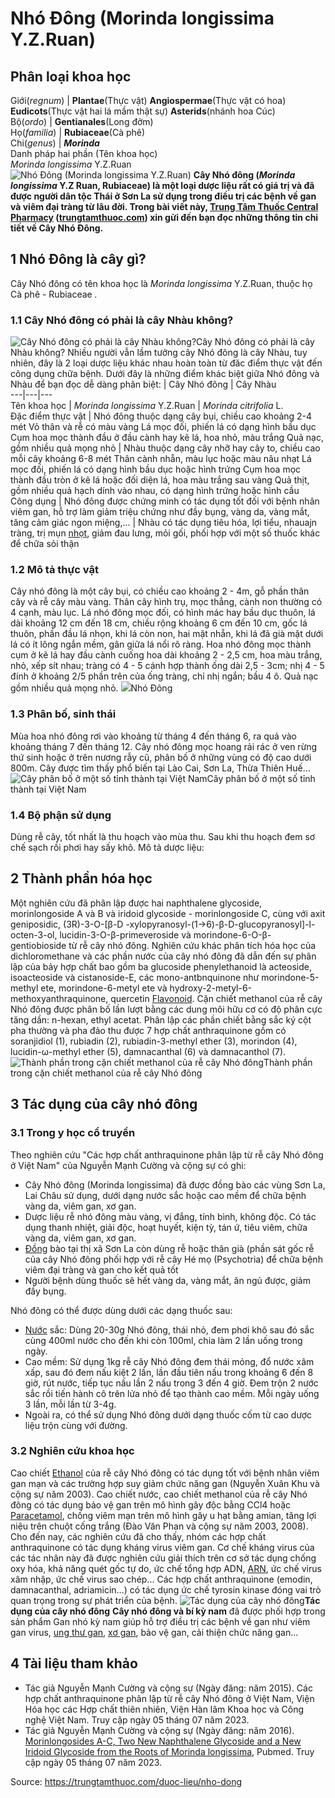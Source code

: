 # Nhó Đông (Morinda longissima Y.Z.Ruan)

Phân loại khoa học  
---  
Giới(_regnum_) |  **Plantae**(Thực vật) **Angiospermae**(Thực vật có hoa) **Eudicots**(Thực vật hai lá mầm thật sự) **Asterids**(nhánh hoa Cúc)  
Bộ(_ordo_) | **Gentianales**(Long đởm)  
Họ(_familia_) | **Rubiaceae**(Cà phê)  
Chi(_genus_) | **_Morinda_**  
Danh pháp hai phần (Tên khoa học)  
_Morinda longissima_ Y.Z.Ruan  
![Nhó Đông \(Morinda longissima Y.Z.Ruan\)](https://trungtamthuoc.com/images/others/nho-dong-7-2281.jpg)
**Cây Nhó đông (_Morinda longissima_ Y.Z Ruan, Rubiaceae) là một loại dược liệu rất có giá trị và đã được người dân tộc Thái ở Sơn La sử dụng trong điều trị các bệnh về gan và viêm đại tràng từ lâu đời. Trong bài viết này, [Trung Tâm Thuốc Central Pharmacy](https://trungtamthuoc.com/ "Trung Tâm Thuốc Central Pharmacy") ([trungtamthuoc.com](https://trungtamthuoc.com/ "trungtamthuoc.com")) xin gửi đến bạn đọc những thông tin chi tiết về Cây Nhó Đông.**
##  1 Nhó Đông là cây gì?
Cây Nhó đông có tên khoa học là  _Morinda longissima_ Y.Z.Ruan, thuộc họ Cà phê - Rubiaceae _._
### 1.1 Cây Nhó đông có phải là cây Nhàu không?
![Cây Nhó đông có phải là cây Nhàu không?](https://trungtamthuoc.com/images/item/nho-dong-va-nha.jpg)Cây Nhó đông có phải là cây Nhàu không?
Nhiều người vẫn lầm tưởng cây Nhó đông là cây Nhàu, tuy nhiên, đây là 2 loại dược liệu khác nhau hoàn toàn từ đăc điểm thực vật đến công dụng chữa bệnh. Dưới đây là những điểm khác biệt giữa Nhó đông và Nhàu để bạn đọc dễ dàng phân biệt:
| Cây Nhó đông | Cây Nhàu  
---|---|---  
Tên khoa học | _Morinda longissima_ Y.Z.Ruan | _Morinda citrifolia_ L.  
Đặc điểm thực vật |  Nhó đông thuộc dạng cây bụi, chiều cao khoảng 2-4 mét Vỏ thân và rễ có màu vàng Lá mọc đối, phiến lá có dạng hình bầu dục Cụm hoa mọc thành đầu ở đầu cành hay kẽ lá, hoa nhỏ, màu trắng Quả nạc, gồm nhiều quả mọng nhỏ |  Nhàu thuộc dạng cây nhỡ hay cây to, chiều cao mỗi cây khoảng 6-8 mét Thân cành nhẵn, màu lục hoặc màu nâu nhạt Lá mọc đối, phiến lá có dạng hình bầu dục hoặc hình trứng Cụm hoa mọc thành đầu tròn ở kẽ lá hoặc đối diện lá, hoa màu trắng sau vàng Quả thịt, gồm nhiều quả hạch dính vào nhau, có dạng hình trứng hoặc hình cầu  
Công dụng | Nhó đông được chứng minh có tác dụng tốt đối với bệnh nhân viêm gan, hỗ trợ làm giảm triệu chứng như đầy bụng, vàng da, vàng mắt, tăng cảm giác ngon miệng,... | Nhàu có tác dụng tiêu hóa, lợi tiểu, nhauajn tràng, trị mụn [nhọt](https://trungtamthuoc.com/bai-viet/nhot "nhọt"), giảm đau lưng, mỏi gối, phối hợp với một số thuốc khác để chữa sỏi thận  
### 1.2 Mô tả thực vật
Cây nhó đông là một cây bụi, có chiều cao khoảng 2 - 4m, gỗ phần thân cây và rễ cây màu vàng.
Thân cây hình trụ, mọc thẳng, cành non thường có 4 cạnh, màu lục.
Lá nhó đông mọc đối, có hình mác hay bầu dục thuôn, lá dài khoảng 12 cm đến 18 cm, chiều rộng khoảng 6 cm đến 10 cm, gốc lá thuôn, phần đầu lá nhọn, khi lá còn non, hai mặt nhẵn, khi lá đã già mặt dưới lá có ít lông ngắn mềm, gân giữa lá nổi rõ ràng.
Hoa nhó đông mọc thành cụm ở kẽ lá hay đầu cành cuống hoa dài khoảng 2 - 2,5 cm, hoa màu trắng, nhỏ, xếp sít nhau; tràng có 4 - 5 cánh hợp thành ống dài 2,5 - 3cm; nhị 4 - 5 đính ở khoảng 2/5 phần trên của ống tràng, chỉ nhị ngắn; bầu 4 ô.
Quả nạc gồm nhiều quả mọng nhỏ.
![](https://trungtamthuoc.com/images/item/nho-dong-9.jpg)Nhó Đông
### 1.3 Phân bố, sinh thái
Mùa hoa nhó đông rơi vào khoảng từ tháng 4 đến tháng 6, ra quả vào khoảng tháng 7 đến tháng 12.
Cây nhó đông mọc hoang rải rác ở ven rừng thứ sinh hoặc ở trên nương rẫy cũ, phân bố ở những vùng có độ cao dưới 800m.
Cây được tìm thấy phổ biến tại Lào Cai, Sơn La, Thừa Thiên Huế...
![Cây phân bố ở một số tỉnh thành tại Việt Nam](https://trungtamthuoc.com/images/item/nho-dong-3.jpg)Cây phân bố ở một số tỉnh thành tại Việt Nam
### 1.4 Bộ phận sử dụng
Dùng rễ cây, tốt nhất là thu hoạch vào mùa thu. Sau khi thu hoạch đem sơ chế sạch rồi phơi hay sấy khô.
Mô tả dược liệu: 
##  2 Thành phần hóa học
Một nghiên cứu đã phân lập được hai naphthalene glycoside, morinlongoside A và B và iridoid glycoside - morinlongoside C, cùng với axit geniposidic, (3R)-3-O-[β-D -xylopyranosyl-(1→6)-β-D-glucopyranosyl]-l-octen-3-ol, lucidin-3-O-β-primeveroside và morindone-6-O-β-gentiobioside từ rễ cây nhó đông.
Nghiên cứu khác phân tích hóa học của dichloromethane và các phần nước của cây nhó đông đã dẫn đến sự phân lập của bảy hợp chất bao gồm ba glucoside phenylethanoid là acteoside, isoacteoside và cistanoside-E, các mono-antbnquinone như morindone-5-methyl ete, morindone-6-metyl ete và hydroxy-2-metyl-6-methoxyanthraquinone, quercetin [Flavonoid](https://trungtamthuoc.com/hoat-chat/flavonoid "Flavonoid").
Cặn chiết methanol của rễ cây Nhó đông được phân bố lần lượt bằng các dung môi hữu cơ có độ phân cực tăng dần: n-hexan, ethyl acetat. Phân lập các phần chiết bằng sắc ký cột pha thường và pha đảo thu được 7 hợp chất anthraquinone gồm có soranjidiol (1), rubiadin (2), rubiadin-3-methyl ether (3), morindon (4), lucidin-ω-methyl ether (5), damnacanthal (6) và damnacanthol (7). 
![Thành phần trong cặn chiết methanol của rễ cây Nhó đông](https://trungtamthuoc.com/images/item/nho-dong-4.jpg)Thành phần trong cặn chiết methanol của rễ cây Nhó đông
##  3 Tác dụng của cây nhó đông
### 3.1 Trong y học cổ truyền
Theo nghiên cứu "Các hợp chất anthraquinone phân lập từ rễ cây Nhó đông ở Việt Nam" của Nguyễn Mạnh Cường và cộng sự có ghi: 
  * Cây Nhó đông (Morinda longissima) đã được đồng bào các vùng Sơn La, Lai Châu sử dụng, dưới dạng nước sắc hoặc cao mềm để chữa bệnh vàng da, viêm gan, xơ gan.
  * Dược liệu rễ nhó đông màu vàng, vị đắng, tính bình, không độc. Có tác dụng thanh nhiệt, giải độc, hoạt huyết, kiện tỳ, tán ứ, tiêu viêm, chữa vàng da, viêm gan, xơ gan.
  * [Đồng](https://trungtamthuoc.com/hoat-chat/dong "Đồng") bào tại thị xã Sơn La còn dùng rễ hoặc thân già (phần sát gốc rễ của cây Nhó đông phối hợp với rễ cây Hé mọ (Psychotria) để chữa bệnh viêm đại tràng và gan cho kết quả tốt
  * Người bệnh dùng thuốc sẽ hết vàng da, vàng mắt, ăn ngủ được, giảm đầy bụng.


Nhó đông có thể được dùng dưới các dạng thuốc sau:
  * [Nước](https://trungtamthuoc.com/hoat-chat/nuoc "Nước") sắc: Dùng 20-30g Nhó đông, thái nhỏ, đem phơi khô sau đó sắc cùng 400ml nước cho đến khi còn 100ml, chia làm 2 lần uống trong ngày.
  * Cao mềm: Sử dụng 1kg rễ cây Nhó đông đem thái mỏng, đổ nước xâm xấp, sau đó đem nấu kiệt 2 lần, lần đầu tiên nấu trong khoảng 6 đến 8 giờ, rút nước, tiếp tục nấu lần 2 nấu trong 3 đến 4 giờ. Đem trộn 2 nước sắc rồi tiến hành cô trên lửa nhỏ để tạo thành cao mềm. Mỗi ngày uống 3 lần, mỗi lần từ 3-4g.
  * Ngoài ra, có thể sử dụng Nhó đông dưới dạng thuốc cốm từ cao dược liệu trộn cùng với đường.


### 3.2 Nghiên cứu khoa học
Cao chiết [Ethanol](https://trungtamthuoc.com/hoat-chat/ethanol "Ethanol") của rễ cây Nhó đông có tác dụng tốt với bệnh nhân viêm gan mạn và các trường hợp suy giảm chức năng gan (Nguyễn Xuân Khu và cộng sự năm 2003).
Cao chiết nước, cao chiết methanol của rễ cây Nhó đông có tác dụng bảo vệ gan trên mô hình gây độc bằng CCl4 hoặc [Paracetamol](https://trungtamthuoc.com/hoat-chat/paracetamol "Paracetamol"), chống viêm mạn trên mô hình gây u hạt bằng amian, tăng lợi niệu trên chuột cống trắng (Đào Văn Phan và cộng sự năm 2003, 2008).
Cho đến nay, các nghiên cứu đã cho thấy, nhóm các hợp chất anthraquinone có tác dụng kháng virus viêm gan. Cơ chế kháng virus của các tác nhân này đã được nghiên cứu giải thích trên cơ sở tác dụng chống oxy hóa, khả năng quét gốc tự do, ức chế tổng hợp ADN, [ARN](https://trungtamthuoc.com/hoat-chat/rna "ARN"), ức chế virus xâm nhập, ức chế virus sao chép... Các hợp chất anthraquinone (emodin, damnacanthal, adriamicin…) có tác dụng ức chế tyrosin kinase đóng vai trò quan trọng trong sự phát triển của bệnh.
![Tác dụng của cây nhó đông](https://trungtamthuoc.com/images/item/nho-dong-5.jpg)**Tác dụng của cây nhó đông**
**Cây nhó đông và bí kỳ nam** đã được phối hợp trong sản phẩm Gan nhó kỳ nam giúp hỗ trợ điều trị các bệnh về gan như viêm gan virus, [ung thư gan](https://trungtamthuoc.com/bai-viet/ung-thu-gan "ung thư gan"), [xơ gan](https://trungtamthuoc.com/bai-viet/xo-gan "xơ gan"), bảo vệ gan, cải thiện chức năng gan...
##  4 Tài liệu tham khảo
  * Tác giả Nguyễn Mạnh Cường và cộng sự (Ngày đăng: năm 2015). Các hợp chất anthraquinone phân lập từ rễ cây Nhó đông ở Việt Nam, Viện Hóa học các Hợp chất thiên nhiên, Viện Hàn lâm Khoa học và Công nghệ Việt Nam. Truy cập ngày 05 tháng 07 năm 2023.
  * Tác giả Nguyễn Mạnh Cường và cộng sự (Ngày đăng: năm 2016). [Morinlongosides A-C, Two New Naphthalene Glycoside and a New Iridoid Glycoside from the Roots of Morinda longissima](https://pubmed.ncbi.nlm.nih.gov/27477665/), Pubmed. Truy cập ngày 05 tháng 07 năm 2023.




Source: https://trungtamthuoc.com/duoc-lieu/nho-dong